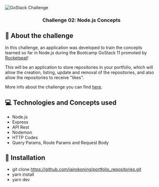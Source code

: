 <img alt="GoStack Challenge" src="https://i.pinimg.com/originals/0a/0a/5f/0a0a5f96aafb3f5a41983d6654b4c6b1.png" />

<h3 align="center">
  Challenge 02: Node.js Concepts
</h3>

## :rocket: About the challenge

In this challenge, an application was developed to train the concepts learned so far in Node.js during the Bootcamp GoStack 11 promoted by [Rocketseat](https://rocketseat.com.br/)!

This will be an application to store repositories in your portfolio, which will allow the creation, listing, update and removal of the repositories, and also allow the repositories to receive "likes".

More info about the challenge you can find [here](https://github.com/Rocketseat/bootcamp-gostack-desafios/tree/master/desafio-conceitos-nodejs).

## :computer: Technologies and Concepts used
- Node.js
- Express
- API Rest
- Nodemon
- HTTP Codes
- Query Params, Route Params and Request Body

## :checkered_flag: Installation
- git clone https://github.com/jairokoning/portfolio_repositories.git
- yarn install
- yarn dev